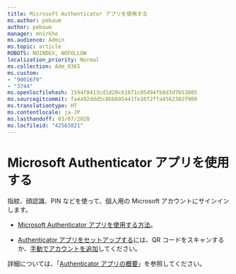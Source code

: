 ```yaml
---
title: Microsoft Authenticator アプリを使用する
ms.author: pebaum
author: pebaum
manager: mnirkhe
ms.audience: Admin
ms.topic: article
ROBOTS: NOINDEX, NOFOLLOW
localization_priority: Normal
ms.collection: Adm_O365
ms.custom:
- "9001679"
- "3744"
ms.openlocfilehash: 1594f8413cd1d20c61871c05d94fb8d3d7653805
ms.sourcegitcommit: fa4a92ddd5c8bb695441fe16f2ffa4562382f900
ms.translationtype: HT
ms.contentlocale: ja-JP
ms.lasthandoff: 03/07/2020
ms.locfileid: "42563821"
---
```

# <a name="using-the-microsoft-authenticator-app"></a>Microsoft Authenticator アプリを使用する

指紋、顔認識、PIN などを使って、個人用の Microsoft アカウントにサインインします。

- [Microsoft Authenticator アプリを使用する方法](https://support.microsoft.com/help/4026727/microsoft-account-how-to-use-the-microsoft-authenticator-app)。 

- [Authenticator アプリをセットアップする](https://docs.microsoft.com/azure/active-directory/user-help/security-info-setup-auth-app)には、QR コードをスキャンするか、[手動でアカウントを追加](https://docs.microsoft.com/azure/active-directory/user-help/user-help-auth-app-add-account-manual)してください。  

詳細については、「[Authenticator アプリの概要](https://docs.microsoft.com/azure/active-directory/user-help/user-help-auth-app-overview)」を参照してください。
